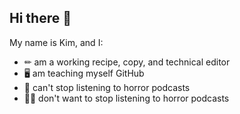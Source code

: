## Hi there 👋
My name is Kim, and I:
* ✏ am a working recipe, copy, and technical editor
* 🖥 am teaching myself GitHub
* 🤫 can't stop listening to horror podcasts
* 😶‍🌫️ don't want to stop listening to horror podcasts


<!--
**kwehby/kwehby** is a ✨ _special_ ✨ repository because its `README.md` (this file) appears on your GitHub profile.

Here are some ideas to get you started:

- 🔭 I’m currently working on ...
- 🌱 I’m currently learning ...
- 👯 I’m looking to collaborate on ...
- 🤔 I’m looking for help with ...
- 💬 Ask me about ...
- 📫 How to reach me: ...
- 😄 Pronouns: ...
- ⚡ Fun fact: ...
-->
